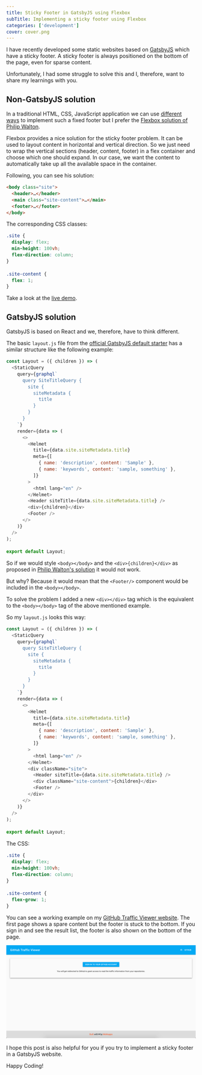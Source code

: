 ```yaml
---
title: Sticky Footer in GatsbyJS using Flexbox
subTitle: Implementing a sticky footer using Flexbox
categories: ['development']
cover: cover.png
---
```


I have recently developed some static websites based on [GatsbyJS](https://gatsbyjs.org) which have a sticky footer. A sticky footer is always positioned on the bottom of the page, even for sparse content.

Unfortunately, I had some struggle to solve this and I, therefore, want to share my learnings with you.

## Non-GatsbyJS solution

In a traditional HTML, CSS, JavaScript application we can use [different ways](https://css-tricks.com/couple-takes-sticky-footer/) to implement such a fixed footer but I prefer the [Flexbox solution of Philip Walton](https://philipwalton.github.io/solved-by-flexbox/demos/sticky-footer/).

Flexbox provides a nice solution for the sticky footer problem. It can be used to layout content in horizontal and vertical direction. So we just need to wrap the vertical sections (header, content, footer) in a flex container and choose which one should expand. In our case, we want the content to automatically take up all the available space in the container.

Following, you can see his solution:

```html
<body class="site">
  <header>…</header>
  <main class="site-content">…</main>
  <footer>…</footer>
</body>
```

The corresponding CSS classes:

```css
.site {
  display: flex;
  min-height: 100vh;
  flex-direction: column;
}

.site-content {
  flex: 1;
}
```

Take a look at the [live demo](https://philipwalton.github.io/solved-by-flexbox/demos/sticky-footer/).

## GatsbyJS solution

GatsbyJS is based on React and we, therefore, have to think different.

The basic `layout.js` file from the [official GatsbyJS default starter](https://github.com/gatsbyjs/gatsby-starter-default) has a similar structure like the following example:

```js
const Layout = ({ children }) => (
  <StaticQuery
    query={graphql`
      query SiteTitleQuery {
        site {
          siteMetadata {
            title
          }
        }
      }
    `}
    render={data => (
      <>
        <Helmet
          title={data.site.siteMetadata.title}
          meta={[
            { name: 'description', content: 'Sample' },
            { name: 'keywords', content: 'sample, something' },
          ]}
        >
          <html lang="en" />
        </Helmet>
        <Header siteTitle={data.site.siteMetadata.title} />
        <div>{children}</div>
        <Footer />
      </>
    )}
  />
);

export default Layout;
```

So if we would style `<body></body>` and the `<div>{children}</div>` as proposed in [Philip Walton's solution](https://philipwalton.github.io/solved-by-flexbox/demos/sticky-footer/) it would not work.

But why? Because it would mean that the `<Footer/>` component would be included in the `<body></body>`.

To solve the problem I added a new `<div></div>` tag which is the equivalent to the `<body></body>` tag of the above mentioned example.

So my `layout.js` looks this way:

```js
const Layout = ({ children }) => (
  <StaticQuery
    query={graphql`
      query SiteTitleQuery {
        site {
          siteMetadata {
            title
          }
        }
      }
    `}
    render={data => (
      <>
        <Helmet
          title={data.site.siteMetadata.title}
          meta={[
            { name: 'description', content: 'Sample' },
            { name: 'keywords', content: 'sample, something' },
          ]}
        >
          <html lang="en" />
        </Helmet>
        <div className="site">
          <Header siteTitle={data.site.siteMetadata.title} />
          <div className="site-content">{children}</div>
          <Footer />
        </div>
      </>
    )}
  />
);

export default Layout;
```

The CSS:

```css
.site {
  display: flex;
  min-height: 100vh;
  flex-direction: column;
}

.site-content {
  flex-grow: 1;
}
```

You can see a working example on my [GitHub Traffic Viewer website](https://github-traffic-viewer.netlify.com/). The first page shows a spare content but the footer is stuck to the bottom. If you sign in and see the result list, the footer is also shown on the bottom of the page.

![Example Website](./example.png)

I hope this post is also helpful for you if you try to implement a sticky footer in a GatsbyJS website. 

Happy Coding!
